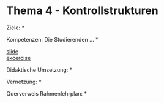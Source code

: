 # Thema 4 - Kontrollstrukturen

Ziele:
* 

Kompetenzen: Die Studierenden ...
* 

[slide](topic-4/slide.md)  
[excercise](topic-4/excercise.md)  

Didaktische Umsetzung:
* 

Vernetzung:
* 

Querverweis Rahmenlehrplan:
* 
